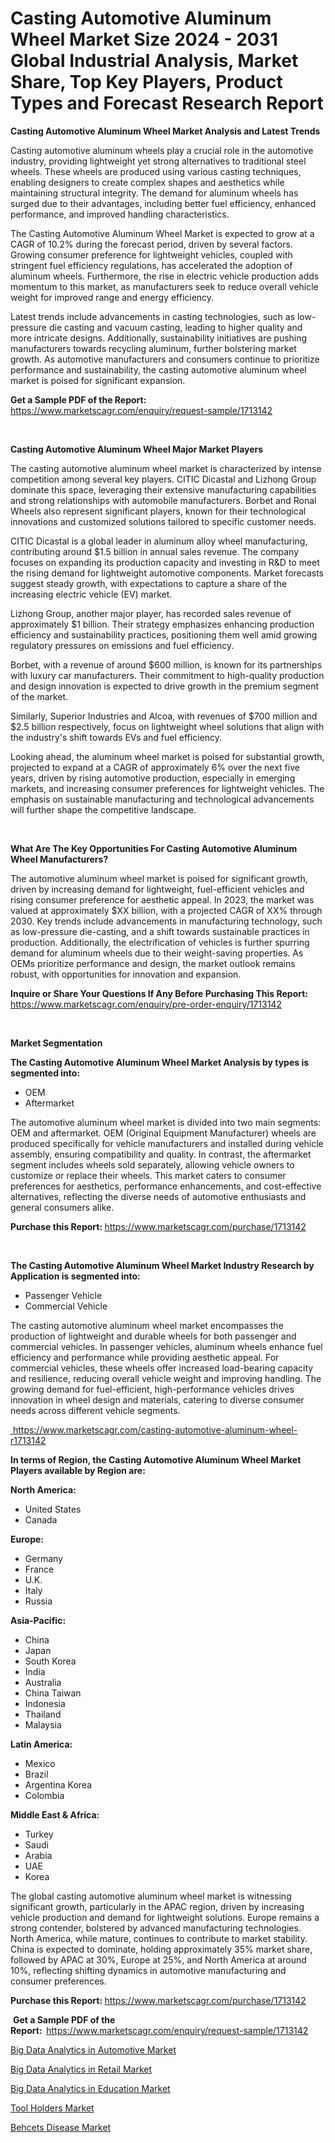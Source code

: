 <p><h1>Casting Automotive Aluminum Wheel Market Size 2024 - 2031 Global Industrial Analysis, Market Share, Top Key Players, Product Types and Forecast Research Report</h1></p><p><strong>Casting Automotive Aluminum Wheel Market Analysis and Latest Trends</strong></p>
<p><p>Casting automotive aluminum wheels play a crucial role in the automotive industry, providing lightweight yet strong alternatives to traditional steel wheels. These wheels are produced using various casting techniques, enabling designers to create complex shapes and aesthetics while maintaining structural integrity. The demand for aluminum wheels has surged due to their advantages, including better fuel efficiency, enhanced performance, and improved handling characteristics.</p><p>The Casting Automotive Aluminum Wheel Market is expected to grow at a CAGR of 10.2% during the forecast period, driven by several factors. Growing consumer preference for lightweight vehicles, coupled with stringent fuel efficiency regulations, has accelerated the adoption of aluminum wheels. Furthermore, the rise in electric vehicle production adds momentum to this market, as manufacturers seek to reduce overall vehicle weight for improved range and energy efficiency.</p><p>Latest trends include advancements in casting technologies, such as low-pressure die casting and vacuum casting, leading to higher quality and more intricate designs. Additionally, sustainability initiatives are pushing manufacturers towards recycling aluminum, further bolstering market growth. As automotive manufacturers and consumers continue to prioritize performance and sustainability, the casting automotive aluminum wheel market is poised for significant expansion.</p></p>
<p><strong>Get a Sample PDF of the Report:&nbsp;</strong> <a href="https://www.marketscagr.com/enquiry/request-sample/1713142?utm_campaign=1576&utm_medium=2&utm_source=Github&utm_content=ia&utm_term=22102024&utm_id=casting-automotive-aluminum-wheel">https://www.marketscagr.com/enquiry/request-sample/1713142</a></p>
<p>&nbsp;</p>
<p><strong>Casting Automotive Aluminum Wheel Major Market Players</strong></p>
<p><p>The casting automotive aluminum wheel market is characterized by intense competition among several key players. CITIC Dicastal and Lizhong Group dominate this space, leveraging their extensive manufacturing capabilities and strong relationships with automobile manufacturers. Borbet and Ronal Wheels also represent significant players, known for their technological innovations and customized solutions tailored to specific customer needs.</p><p>CITIC Dicastal is a global leader in aluminum alloy wheel manufacturing, contributing around $1.5 billion in annual sales revenue. The company focuses on expanding its production capacity and investing in R&D to meet the rising demand for lightweight automotive components. Market forecasts suggest steady growth, with expectations to capture a share of the increasing electric vehicle (EV) market.</p><p>Lizhong Group, another major player, has recorded sales revenue of approximately $1 billion. Their strategy emphasizes enhancing production efficiency and sustainability practices, positioning them well amid growing regulatory pressures on emissions and fuel efficiency. </p><p>Borbet, with a revenue of around $600 million, is known for its partnerships with luxury car manufacturers. Their commitment to high-quality production and design innovation is expected to drive growth in the premium segment of the market.</p><p>Similarly, Superior Industries and Alcoa, with revenues of $700 million and $2.5 billion respectively, focus on lightweight wheel solutions that align with the industry's shift towards EVs and fuel efficiency. </p><p>Looking ahead, the aluminum wheel market is poised for substantial growth, projected to expand at a CAGR of approximately 6% over the next five years, driven by rising automotive production, especially in emerging markets, and increasing consumer preferences for lightweight vehicles. The emphasis on sustainable manufacturing and technological advancements will further shape the competitive landscape.</p></p>
<p>&nbsp;</p>
<p><strong>What Are The Key Opportunities For Casting Automotive Aluminum Wheel Manufacturers?</strong></p>
<p><p>The automotive aluminum wheel market is poised for significant growth, driven by increasing demand for lightweight, fuel-efficient vehicles and rising consumer preference for aesthetic appeal. In 2023, the market was valued at approximately $XX billion, with a projected CAGR of XX% through 2030. Key trends include advancements in manufacturing technology, such as low-pressure die-casting, and a shift towards sustainable practices in production. Additionally, the electrification of vehicles is further spurring demand for aluminum wheels due to their weight-saving properties. As OEMs prioritize performance and design, the market outlook remains robust, with opportunities for innovation and expansion.</p></p>
<p><strong>Inquire or Share Your Questions If Any Before Purchasing This Report:</strong> <a href="https://www.marketscagr.com/enquiry/pre-order-enquiry/1713142?utm_campaign=1576&utm_medium=2&utm_source=Github&utm_content=ia&utm_term=22102024&utm_id=casting-automotive-aluminum-wheel">https://www.marketscagr.com/enquiry/pre-order-enquiry/1713142</a></p>
<p>&nbsp;</p>
<p><strong>Market Segmentation</strong></p>
<p><strong>The Casting Automotive Aluminum Wheel Market Analysis by types is segmented into:</strong></p>
<p><ul><li>OEM</li><li>Aftermarket</li></ul></p>
<p><p>The automotive aluminum wheel market is divided into two main segments: OEM and aftermarket. OEM (Original Equipment Manufacturer) wheels are produced specifically for vehicle manufacturers and installed during vehicle assembly, ensuring compatibility and quality. In contrast, the aftermarket segment includes wheels sold separately, allowing vehicle owners to customize or replace their wheels. This market caters to consumer preferences for aesthetics, performance enhancements, and cost-effective alternatives, reflecting the diverse needs of automotive enthusiasts and general consumers alike.</p></p>
<p><strong>Purchase this Report:&nbsp;</strong><a href="https://www.marketscagr.com/purchase/1713142?utm_campaign=1576&utm_medium=2&utm_source=Github&utm_content=ia&utm_term=22102024&utm_id=casting-automotive-aluminum-wheel">https://www.marketscagr.com/purchase/1713142</a></p>
<p>&nbsp;</p>
<p><strong>The Casting Automotive Aluminum Wheel Market Industry Research by Application is segmented into:</strong></p>
<p><ul><li>Passenger Vehicle</li><li>Commercial Vehicle</li></ul></p>
<p><p>The casting automotive aluminum wheel market encompasses the production of lightweight and durable wheels for both passenger and commercial vehicles. In passenger vehicles, aluminum wheels enhance fuel efficiency and performance while providing aesthetic appeal. For commercial vehicles, these wheels offer increased load-bearing capacity and resilience, reducing overall vehicle weight and improving handling. The growing demand for fuel-efficient, high-performance vehicles drives innovation in wheel design and materials, catering to diverse consumer needs across different vehicle segments.</p></p>
<p><a href="https://www.marketscagr.com/casting-automotive-aluminum-wheel-r1713142?utm_campaign=1576&utm_medium=2&utm_source=Github&utm_content=ia&utm_term=22102024&utm_id=casting-automotive-aluminum-wheel">&nbsp;https://www.marketscagr.com/casting-automotive-aluminum-wheel-r1713142</a></p>
<p><strong>In terms of Region, the Casting Automotive Aluminum Wheel Market Players available by Region are:</strong></p>
<p>
    <p> <strong> North America: </strong>
        <ul>
            <li>United States</li>
            <li>Canada</li>
        </ul>
        </p> 
    <p> <strong> Europe: </strong>
        <ul>
            <li>Germany</li>
            <li>France</li>
            <li>U.K.</li>
            <li>Italy</li>
            <li>Russia</li>
        </ul>
        </p> 
    <p> <strong> Asia-Pacific: </strong>
        <ul>
            <li>China</li>
            <li>Japan</li>
            <li>South Korea</li>
            <li>India</li>
            <li>Australia</li>
            <li>China Taiwan</li>
            <li>Indonesia</li>
            <li>Thailand</li>
            <li>Malaysia</li>
        </ul>
        </p> 
    <p> <strong> Latin America: </strong>
        <ul>
            <li>Mexico</li>
            <li>Brazil</li>
            <li>Argentina Korea</li>
            <li>Colombia</li>
        </ul>
        </p> 
    <p> <strong> Middle East & Africa: </strong>
        <ul>
            <li>Turkey</li>
            <li>Saudi</li>
            <li>Arabia</li>
            <li>UAE</li>
            <li>Korea</li>
        </ul>
    </p>
    </p>
<p><p>The global casting automotive aluminum wheel market is witnessing significant growth, particularly in the APAC region, driven by increasing vehicle production and demand for lightweight solutions. Europe remains a strong contender, bolstered by advanced manufacturing technologies. North America, while mature, continues to contribute to market stability. China is expected to dominate, holding approximately 35% market share, followed by APAC at 30%, Europe at 25%, and North America at around 10%, reflecting shifting dynamics in automotive manufacturing and consumer preferences.</p></p>
<p><strong>Purchase this Report: </strong><a href="https://www.marketscagr.com/purchase/1713142?utm_campaign=1576&utm_medium=2&utm_source=Github&utm_content=ia&utm_term=22102024&utm_id=casting-automotive-aluminum-wheel">https://www.marketscagr.com/purchase/1713142</a></p>
<p>&nbsp;<strong>Get a Sample PDF of the Report:&nbsp;&nbsp;</strong><a href="https://www.marketscagr.com/enquiry/request-sample/1713142?utm_campaign=1576&utm_medium=2&utm_source=Github&utm_content=ia&utm_term=22102024&utm_id=casting-automotive-aluminum-wheel">https://www.marketscagr.com/enquiry/request-sample/1713142</a></p>
<p><strong></strong></p>
<p><p><a href="https://www.linkedin.com/pulse/big-data-analytics-automotive-market-report-product-tjq9c?utm_campaign=1576&utm_medium=2&utm_source=Github&utm_content=ia&utm_term=22102024&utm_id=casting-automotive-aluminum-wheel">Big Data Analytics in Automotive Market</a></p><p><a href="https://www.linkedin.com/pulse/big-data-analytics-retail-market-research-report-exploring-size-u5mjc?utm_campaign=1576&utm_medium=2&utm_source=Github&utm_content=ia&utm_term=22102024&utm_id=casting-automotive-aluminum-wheel">Big Data Analytics in Retail Market</a></p><p><a href="https://www.linkedin.com/pulse/insights-big-data-analytics-education-market-players-znpvc?utm_campaign=1576&utm_medium=2&utm_source=Github&utm_content=ia&utm_term=22102024&utm_id=casting-automotive-aluminum-wheel">Big Data Analytics in Education Market</a></p><p><a href="https://issuu.com/reportprime-2/docs/tool-holders-market-size-2030.pptx_20fa277b4aa903?utm_campaign=1576&utm_medium=2&utm_source=Github&utm_content=ia&utm_term=22102024&utm_id=casting-automotive-aluminum-wheel">Tool Holders Market</a></p><p><a href="https://www.linkedin.com/pulse/emerging-technologies-reshaping-behcets-disease-market-ww7ec?utm_campaign=1576&utm_medium=2&utm_source=Github&utm_content=ia&utm_term=22102024&utm_id=casting-automotive-aluminum-wheel">Behcets Disease Market</a></p></p>